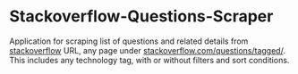 # Stackoverflow-Questions-Scraper
Application for scraping list of questions and related details from [stackoverflow](https://stackoverflow.com/) URL, any page under [stackoverflow.com/questions/tagged/](https://stackoverflow.com/questions/tagged/). This includes any technology tag, with or without filters and sort conditions.
